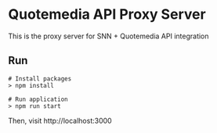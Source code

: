 # Quotemedia API Proxy Server

This is the proxy server for SNN + Quotemedia API integration

## Run


```
# Install packages
> npm install

# Run application
> npm run start
```

Then, visit http://localhost:3000
